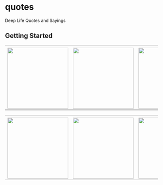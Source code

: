 # quotes

Deep Life Quotes and Sayings

## Getting Started

<table>
  <tr>
    <td></td>
     </tr>
  <tr>
    <td><img src="https://user-images.githubusercontent.com/121105558/229982661-fecdbb30-cf92-4eb5-a6c5-5745b1d5fa52.jpeg"style="width:200px;"></td>
    <td><img src="https://user-images.githubusercontent.com/121105558/229982675-1d9cb10c-422b-4cc7-9e2b-4e8f68f2eb5f.jpeg"style="width:200px;"></td>
    <td><img src="https://user-images.githubusercontent.com/121105558/229982687-e8244a27-ecb1-4cf6-aac3-555e8b2daf9e.jpeg"style="width:200px;"></td>
      </tr>

<table>
  <tr>
    <td></td>
     </tr>
  <tr>
    <td><img src="https://user-images.githubusercontent.com/121105558/229983072-bcd71502-b5a1-44ae-9a03-f690783edb77.jpeg"style="width:200px;"></td>
    <td><img src="https://user-images.githubusercontent.com/121105558/229982717-603aa0a8-e51c-4c88-bfd5-c94b4c23c1cc.jpeg"style="width:200px;"></td>
    <td><img src="https://user-images.githubusercontent.com/121105558/229982732-fa8412e5-b7eb-4aa3-8b51-14a3b65a1b1f.jpeg"style="width:200px;"></td>
      </tr>

